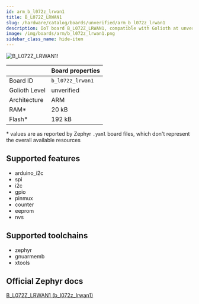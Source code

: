 ```yaml
---
id: arm_b_l072z_lrwan1
title: B_L072Z_LRWAN1
slug: /hardware/catalog/boards/unverified/arm_b_l072z_lrwan1
description: IoT board B_L072Z_LRWAN1, compatible with Golioth at unverified level.
image: /img/boards/arm/b_l072z_lrwan1.png
sidebar_class_name: hide-item
---
```


[//]: # (This is an auto-generated file, do not edit! Changes to it will be lost upon re-generation)

![B_L072Z_LRWAN1!](/img/boards/arm/b_l072z_lrwan1.png "B_L072Z_LRWAN1")

|                | Board properties     |
| -------------  | -------------------- |
| Board ID       | `b_l072z_lrwan1` |
| Golioth Level  | unverified       |
| Architecture   | ARM |
| RAM*           | 20 kB |
| Flash*         | 192 kB |

\* values are as reported by Zephyr `.yaml` board files, which don't represent the overall available resources



## Supported features

* arduino_i2c
* spi
* i2c
* gpio
* pinmux
* counter
* eeprom
* nvs

## Supported toolchains

* zephyr
* gnuarmemb
* xtools

## Official Zephyr docs

[B_L072Z_LRWAN1 (b_l072z_lrwan1)](https://docs.zephyrproject.org/latest/boards/arm/b_l072z_lrwan1/doc/index.html)
